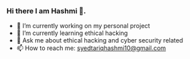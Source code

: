 ### Hi there I am Hashmi 👋.



- 🔭 I’m currently working on my personal project 
- 🌱 I’m currently learning  ethical hacking 
- 💬 Ask me about ethical hacking and cyber security related 
- 📫 How to reach me: syedtariqhashmi10@gmail.com 

